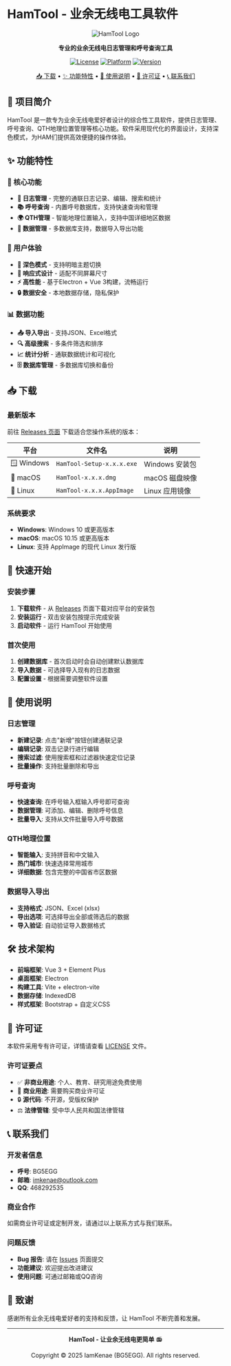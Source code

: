 # HamTool - 业余无线电工具软件

<div align="center">

![HamTool Logo](public/icon.png)

**专业的业余无线电日志管理和呼号查询工具**

[![License](https://img.shields.io/badge/License-Proprietary-red.svg)](LICENSE)
[![Platform](https://img.shields.io/badge/Platform-Windows%20%7C%20macOS%20%7C%20Linux-blue.svg)](#下载)
[![Version](https://img.shields.io/badge/Version-Latest-green.svg)](https://github.com/IamKenae/HAMTool/releases)

[📥 下载](#下载) • [✨ 功能特性](#功能特性) • [📖 使用说明](#使用说明) • [📄 许可证](#许可证) • [📞 联系我们](#联系我们)

</div>

## 📖 项目简介

HamTool 是一款专为业余无线电爱好者设计的综合性工具软件，提供日志管理、呼号查询、QTH地理位置管理等核心功能。软件采用现代化的界面设计，支持深色模式，为HAM们提供高效便捷的操作体验。

## ✨ 功能特性

### 🎯 核心功能
- **📝 日志管理** - 完整的通联日志记录、编辑、搜索和统计
- **📚 呼号查询** - 内置呼号数据库，支持快速查询和管理
- **🌍 QTH管理** - 智能地理位置输入，支持中国详细地区数据
- **💾 数据管理** - 多数据库支持，数据导入导出功能

### 🎨 用户体验
- **🌙 深色模式** - 支持明暗主题切换
- **📱 响应式设计** - 适配不同屏幕尺寸
- **⚡ 高性能** - 基于Electron + Vue 3构建，流畅运行
- **🔒 数据安全** - 本地数据存储，隐私保护

### 📊 数据功能
- **📤 导入导出** - 支持JSON、Excel格式
- **🔍 高级搜索** - 多条件筛选和排序
- **📈 统计分析** - 通联数据统计和可视化
- **🗄️ 数据库管理** - 多数据库切换和备份

## 📥 下载

### 最新版本

前往 [Releases 页面](https://github.com/IamKenae/HAMTool/releases) 下载适合您操作系统的版本：

| 平台 | 文件名 | 说明 |
|------|--------|------|
| 🪟 Windows | `HamTool-Setup-x.x.x.exe` | Windows 安装包 |
| 🍎 macOS | `HamTool-x.x.x.dmg` | macOS 磁盘映像 |
| 🐧 Linux | `HamTool-x.x.x.AppImage` | Linux 应用镜像 |

### 系统要求

- **Windows**: Windows 10 或更高版本
- **macOS**: macOS 10.15 或更高版本  
- **Linux**: 支持 AppImage 的现代 Linux 发行版

## 🚀 快速开始

### 安装步骤

1. **下载软件** - 从 [Releases](https://github.com/IamKenae/HAMTool/releases) 页面下载对应平台的安装包
2. **安装运行** - 双击安装包按提示完成安装
3. **启动软件** - 运行 HamTool 开始使用

### 首次使用

1. **创建数据库** - 首次启动时会自动创建默认数据库
2. **导入数据** - 可选择导入现有的日志数据
3. **配置设置** - 根据需要调整软件设置

## 📖 使用说明

### 日志管理

- **新建记录**: 点击"新增"按钮创建通联记录
- **编辑记录**: 双击记录行进行编辑
- **搜索过滤**: 使用搜索框和过滤器快速定位记录
- **批量操作**: 支持批量删除和导出

### 呼号查询

- **快速查询**: 在呼号输入框输入呼号即可查询
- **数据管理**: 可添加、编辑、删除呼号信息
- **批量导入**: 支持从文件批量导入呼号数据

### QTH地理位置

- **智能输入**: 支持拼音和中文输入
- **热门城市**: 快速选择常用城市
- **详细数据**: 包含完整的中国省市区数据

### 数据导入导出

- **支持格式**: JSON、Excel (xlsx)
- **导出选项**: 可选择导出全部或筛选后的数据
- **导入验证**: 自动验证导入数据格式

## 🛠️ 技术架构

- **前端框架**: Vue 3 + Element Plus
- **桌面框架**: Electron
- **构建工具**: Vite + electron-vite
- **数据存储**: IndexedDB
- **样式框架**: Bootstrap + 自定义CSS

## 📄 许可证

本软件采用专有许可证，详情请查看 [LICENSE](LICENSE) 文件。

### 许可证要点

- ✅ **非商业用途**: 个人、教育、研究用途免费使用
- 💼 **商业用途**: 需要购买商业许可证
- 🔒 **源代码**: 不开源，受版权保护
- ⚖️ **法律管辖**: 受中华人民共和国法律管辖

## 📞 联系我们

### 开发者信息

- **呼号**: BG5EGG
- **邮箱**: imkenae@outlook.com
- **QQ**: 468292535

### 商业合作

如需商业许可证或定制开发，请通过以上联系方式与我们联系。

### 问题反馈

- **Bug 报告**: 请在 [Issues](https://github.com/IamKenae/HAMTool/issues) 页面提交
- **功能建议**: 欢迎提出改进建议
- **使用问题**: 可通过邮箱或QQ咨询

## 🙏 致谢

感谢所有业余无线电爱好者的支持和反馈，让 HamTool 不断完善和发展。

---

<div align="center">

**HamTool - 让业余无线电更简单** 📻

Copyright © 2025 IamKenae (BG5EGG). All rights reserved.

</div>
